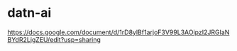 # datn-ai
https://docs.google.com/document/d/1rD8ylBf1arjoF3V99L3AOipzI2JRGIaNBYdR2LjgZEU/edit?usp=sharing

